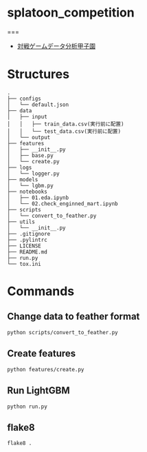 # splatoon_competition

===
- [対戦ゲームデータ分析甲子園](https://prob.space/competitions/game_winner)

# Structures
```
.
├── configs
│   └── default.json
├── data
│   ├── input
│   │   ├── train_data.csv(実行前に配置)
│   │   └── test_data.csv(実行前に配置)
│   └── output
├── features
│   ├── __init__.py
│   ├── base.py
│   └── create.py
├── logs
│   └── logger.py
├── models
│   └── lgbm.py
├── notebooks
│   ├── 01.eda.ipynb
│   └── 02.check_enginned_mart.ipynb
├── scripts
│   └── convert_to_feather.py
├── utils
│   └── __init__.py
├── .gitignore
├── .pylintrc
├── LICENSE
├── README.md
├── run.py
└── tox.ini
```
# Commands

## Change data to feather format

```
python scripts/convert_to_feather.py
```

## Create features

```
python features/create.py
```

## Run LightGBM

```
python run.py
```

## flake8

```
flake8 .
```
